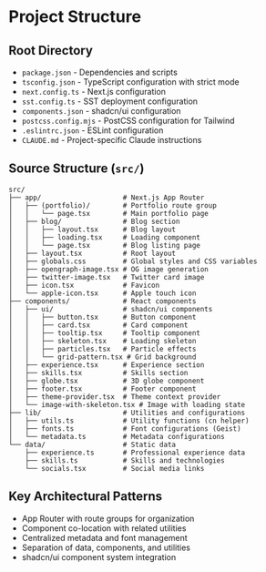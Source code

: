 # Project Structure

## Root Directory
- `package.json` - Dependencies and scripts
- `tsconfig.json` - TypeScript configuration with strict mode
- `next.config.ts` - Next.js configuration
- `sst.config.ts` - SST deployment configuration
- `components.json` - shadcn/ui configuration
- `postcss.config.mjs` - PostCSS configuration for Tailwind
- `.eslintrc.json` - ESLint configuration
- `CLAUDE.md` - Project-specific Claude instructions

## Source Structure (`src/`)
```
src/
├── app/                    # Next.js App Router
│   ├── (portfolio)/        # Portfolio route group
│   │   └── page.tsx        # Main portfolio page
│   ├── blog/               # Blog section
│   │   ├── layout.tsx      # Blog layout
│   │   ├── loading.tsx     # Loading component
│   │   └── page.tsx        # Blog listing page
│   ├── layout.tsx          # Root layout
│   ├── globals.css         # Global styles and CSS variables
│   ├── opengraph-image.tsx # OG image generation
│   ├── twitter-image.tsx   # Twitter card image
│   ├── icon.tsx            # Favicon
│   └── apple-icon.tsx      # Apple touch icon
├── components/             # React components
│   ├── ui/                 # shadcn/ui components
│   │   ├── button.tsx      # Button component
│   │   ├── card.tsx        # Card component
│   │   ├── tooltip.tsx     # Tooltip component
│   │   ├── skeleton.tsx    # Loading skeleton
│   │   ├── particles.tsx   # Particle effects
│   │   └── grid-pattern.tsx # Grid background
│   ├── experience.tsx      # Experience section
│   ├── skills.tsx          # Skills section
│   ├── globe.tsx           # 3D globe component
│   ├── footer.tsx          # Footer component
│   ├── theme-provider.tsx  # Theme context provider
│   └── image-with-skeleton.tsx # Image with loading state
├── lib/                    # Utilities and configurations
│   ├── utils.ts            # Utility functions (cn helper)
│   ├── fonts.ts            # Font configurations (Geist)
│   └── metadata.ts         # Metadata configurations
└── data/                   # Static data
    ├── experience.ts       # Professional experience data
    ├── skills.ts           # Skills and technologies
    └── socials.tsx         # Social media links
```

## Key Architectural Patterns
- App Router with route groups for organization
- Component co-location with related utilities
- Centralized metadata and font management
- Separation of data, components, and utilities
- shadcn/ui component system integration